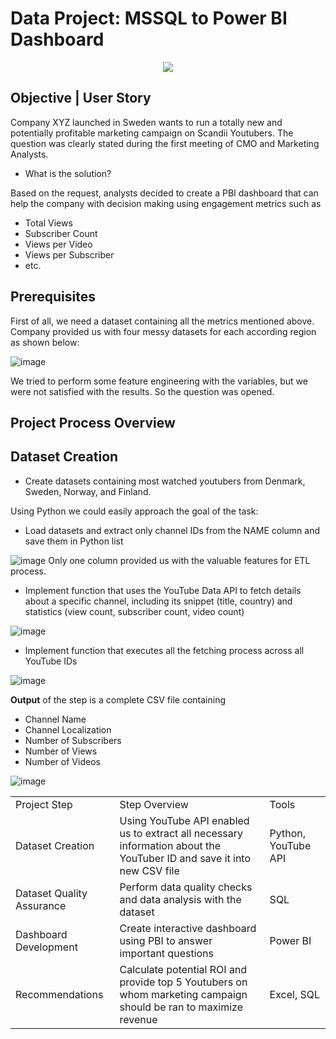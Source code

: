 # Data Project: MSSQL to Power BI Dashboard

<p align="center">
  <img src="https://i.pinimg.com/originals/f9/fd/ee/f9fdee9073b6b6c4ade999a359fbd012.gif">
</p>


## Objective | User Story
Company XYZ launched in Sweden wants to run a totally new and potentially profitable marketing campaign on Scandii Youtubers.
The question was clearly stated during the first meeting of CMO and Marketing Analysts.
* What is the solution?

Based on the request, analysts decided to create a PBI dashboard that can help the company with decision making using engagement metrics such as
* Total Views
* Subscriber Count
* Views per Video
* Views per Subscriber
* etc.

## Prerequisites 
First of all, we need a dataset containing all the metrics mentioned above. Company provided us with four messy datasets for each according region as shown below:

![image](https://github.com/user-attachments/assets/2128c927-d958-4dd6-ad2f-a457f5f73c7a)

We tried to perform some feature engineering with the variables, but we were not satisfied with the results. So the question was opened.

## Project Process Overview

<table>
  <tr>
    <td>Project Step</td>
    <td>Step Overview</td>
    <td>Tools</td>
  </tr>
  <tr>
    <td>Dataset Creation</td>
    <td>Using YouTube API enabled us to extract all necessary information about the YouTuber ID and save it into new CSV file</td>
    <td>Python, YouTube API</td>
  </tr>
  <tr>
    <td>Dataset Quality Assurance</td>
    <td>Perform data quality checks and data analysis with the dataset</td>
    <td>SQL</td>
  </tr>
  <tr>
    <td>Dashboard Development</td>
    <td>Create interactive dashboard using PBI to answer important questions</td>
    <td>Power BI</td>
  </tr>
  <tr>
    <td>Recommendations</td>
    <td>Calculate potential ROI and provide top 5 Youtubers on whom marketing campaign should be ran to maximize revenue</td>
    <td>Excel, SQL</td>
  </tr>


## Dataset Creation

* Create datasets containing most watched youtubers from Denmark, Sweden, Norway, and Finland. 

Using Python we could easily approach the goal of the task:

* Load datasets and extract only channel IDs from the NAME column and save them in Python list

![image](https://github.com/user-attachments/assets/f57e5220-16e5-4189-a7a4-6d22815ce813)
Only one column provided us with the valuable features for ETL process.

* Implement function that uses the YouTube Data API to fetch details about a specific channel, including its snippet (title, country) and statistics (view count, subscriber count, video count)

![image](https://github.com/user-attachments/assets/facf0547-7df6-4c83-9d78-22c6306d058d)

* Implement function that executes all the fetching process across all YouTube IDs

![image](https://github.com/user-attachments/assets/0414b661-a697-470d-b223-22e5e88780f6)

**Output** of the step is a complete CSV file containing
* Channel Name
* Channel Localization
* Number of Subscribers
* Number of Views
* Number of Videos
  
![image](https://github.com/user-attachments/assets/4935e37b-e4ed-41f6-abdd-e5840756b17a)



